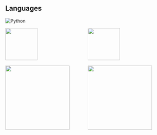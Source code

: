 



## Languages
![Python]([https://img.shields.io/badge/python-3670A0?style=for-the-badge&logo=python&logoColor=ffdd54](https://raw.githubusercontent.com/devicons/devicon/master/icons/python/python-original.svg))

<div style="display: flex; justify-content: space-between;">
  <div style="flex: 1; margin-right: 10px;">
    <a href="https://github.com/Edinbo">
      <img height="100" align="center" src="https://github-readme-stats.vercel.app/api?username=Edinbo&theme=dark&hide_border=false&include_all_commits=true&count_private=true" />
    </a>
  </div>
  <div style="flex: 1;">
    <a href="https://github.com/Edinbo">
      <img height="100" align="center" src="https://github-readme-streak-stats.herokuapp.com/?user=Edinbo&theme=dark&hide_border=false" />
    </a>
  </div>
</div>

<br/>

<div style="display: flex; justify-content: space-between;">
  <div style="flex: 1; margin-right: 10px;">
    <a href="https://github.com/Edinbo">
      <img height="200" align="center" src="https://github-readme-stats.vercel.app/api/top-langs/?username=Edinbo&theme=dark&hide_border=false&include_all_commits=true&count_private=true&layout=compact" />
    </a>
  </div>
  <div style="flex: 1;">
    <a href="https://github.com/Edinbo">
      <img height="200" align="center" src="https://github-contributor-stats.vercel.app/api?username=Edinbo&limit=5&theme=dark&combine_all_yearly_contributions=true" />
    </a>
  </div>
</div>


<!-- Proudly created with GPRM ( https://gprm.itsvg.in ) -->
